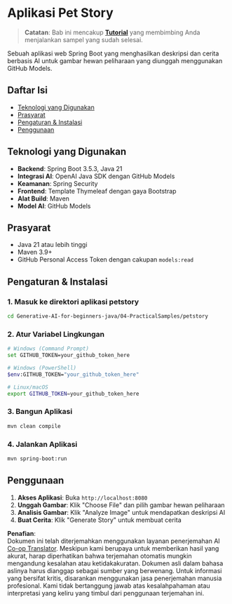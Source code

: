 <!--
CO_OP_TRANSLATOR_METADATA:
{
  "original_hash": "69dffd84127360d3f9446b89de471abe",
  "translation_date": "2025-07-21T20:07:16+00:00",
  "source_file": "04-PracticalSamples/petstory/README.md",
  "language_code": "id"
}
-->
# Aplikasi Pet Story

>**Catatan**: Bab ini mencakup [**Tutorial**](./TUTORIAL.md) yang membimbing Anda menjalankan sampel yang sudah selesai.

Sebuah aplikasi web Spring Boot yang menghasilkan deskripsi dan cerita berbasis AI untuk gambar hewan peliharaan yang diunggah menggunakan GitHub Models.

## Daftar Isi

- [Teknologi yang Digunakan](../../../../04-PracticalSamples/petstory)
- [Prasyarat](../../../../04-PracticalSamples/petstory)
- [Pengaturan & Instalasi](../../../../04-PracticalSamples/petstory)
- [Penggunaan](../../../../04-PracticalSamples/petstory)

## Teknologi yang Digunakan

- **Backend**: Spring Boot 3.5.3, Java 21
- **Integrasi AI**: OpenAI Java SDK dengan GitHub Models
- **Keamanan**: Spring Security
- **Frontend**: Template Thymeleaf dengan gaya Bootstrap
- **Alat Build**: Maven
- **Model AI**: GitHub Models

## Prasyarat

- Java 21 atau lebih tinggi
- Maven 3.9+
- GitHub Personal Access Token dengan cakupan `models:read`

## Pengaturan & Instalasi

### 1. Masuk ke direktori aplikasi petstory
```bash
cd Generative-AI-for-beginners-java/04-PracticalSamples/petstory
```

### 2. Atur Variabel Lingkungan
   ```bash
   # Windows (Command Prompt)
   set GITHUB_TOKEN=your_github_token_here
   
   # Windows (PowerShell)
   $env:GITHUB_TOKEN="your_github_token_here"
   
   # Linux/macOS
   export GITHUB_TOKEN=your_github_token_here
   ```

### 3. Bangun Aplikasi
```bash
mvn clean compile
```

### 4. Jalankan Aplikasi
```bash
mvn spring-boot:run
```

## Penggunaan

1. **Akses Aplikasi**: Buka `http://localhost:8080`
2. **Unggah Gambar**: Klik "Choose File" dan pilih gambar hewan peliharaan
3. **Analisis Gambar**: Klik "Analyze Image" untuk mendapatkan deskripsi AI
4. **Buat Cerita**: Klik "Generate Story" untuk membuat cerita

**Penafian**:  
Dokumen ini telah diterjemahkan menggunakan layanan penerjemahan AI [Co-op Translator](https://github.com/Azure/co-op-translator). Meskipun kami berupaya untuk memberikan hasil yang akurat, harap diperhatikan bahwa terjemahan otomatis mungkin mengandung kesalahan atau ketidakakuratan. Dokumen asli dalam bahasa aslinya harus dianggap sebagai sumber yang berwenang. Untuk informasi yang bersifat kritis, disarankan menggunakan jasa penerjemahan manusia profesional. Kami tidak bertanggung jawab atas kesalahpahaman atau interpretasi yang keliru yang timbul dari penggunaan terjemahan ini.